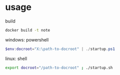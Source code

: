 # usage

build

```sh
docker build -t note
```

windows: powershell

```ps1
$env:docroot="X:\path-to-docroot" | ./startup.ps1
```

linux: shell

```sh
export docroot="/path-to-docroot" ; ./startup.sh
```
